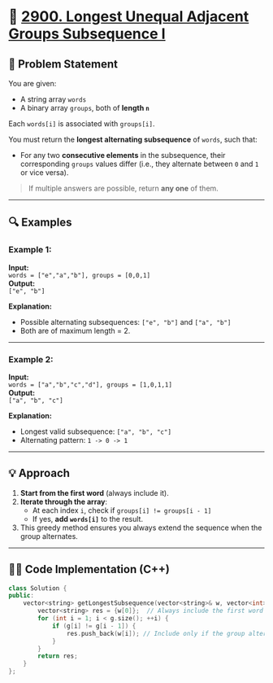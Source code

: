 # 🚀 [2900. Longest Unequal Adjacent Groups Subsequence I](https://leetcode.com/problems/longest-unequal-adjacent-groups-subsequence-i/)

## 📜 Problem Statement

You are given:
- A string array `words`
- A binary array `groups`, both of **length `n`**

Each `words[i]` is associated with `groups[i]`.

You must return the **longest alternating subsequence** of `words`, such that:
- For any two **consecutive elements** in the subsequence, their corresponding `groups` values differ (i.e., they alternate between `0` and `1` or vice versa).

> If multiple answers are possible, return **any one** of them.

---

## 🔍 Examples

### Example 1:

**Input:**  
`words = ["e","a","b"], groups = [0,0,1]`  
**Output:**  
`["e", "b"]`

**Explanation:**  
- Possible alternating subsequences: `["e", "b"]` and `["a", "b"]`
- Both are of maximum length = 2.

---

### Example 2:

**Input:**  
`words = ["a","b","c","d"], groups = [1,0,1,1]`  
**Output:**  
`["a", "b", "c"]`

**Explanation:**  
- Longest valid subsequence: `["a", "b", "c"]`
- Alternating pattern: `1 -> 0 -> 1`

---

## 💡 Approach

1. **Start from the first word** (always include it).
2. **Iterate through the array**:
   - At each index `i`, check if `groups[i] != groups[i - 1]`
   - If yes, **add `words[i]`** to the result.
3. This greedy method ensures you always extend the sequence when the group alternates.

---

## 👨‍💻 Code Implementation (C++)

```cpp
class Solution {
public:
    vector<string> getLongestSubsequence(vector<string>& w, vector<int>& g) {
        vector<string> res = {w[0]};  // Always include the first word
        for (int i = 1; i < g.size(); ++i) {
            if (g[i] != g[i - 1]) {
                res.push_back(w[i]); // Include only if the group alternates
            }
        }
        return res;
    }
};
